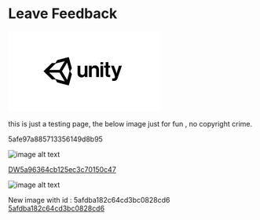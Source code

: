 # Leave Feedback

![](Images/5a74191442f30114c08c0ca4asfasss_5afed7d0e3dfeb61787fef72.png)

this is just a testing page, the below image just for fun , no copyright crime.

5afe97a885713356149d8b95

![image alt text](image_0.jpg)

[DW5a96364cb125ec3c70150c47](http://docs.google.com/Examples/DW5a96364cb125ec3c70150c47.cs)

![image alt text](image_0.jpg)

New image with id : 5afdba182c64cd3bc0828cd6 [5afdba182c64cd3bc0828cd6](http://docs.google.com/Examples/DW5a96364cb125ec3c70150c47_5afdba182c64cd3bc0828cd6.cs)


